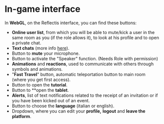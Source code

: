 ﻿---
sidebar_position: 4
---

# In-game interface

In **WebGL**, on the Reflectis interface, you can find these buttons:
- **Online user list**, from which you will be able to mute/kick a user in the same room as you (if the role allows it), to look at his profile and to open a private chat. 
- **Text chats** (more info [here](../interactions/communication)).
- Button to **mute** your microphone.
- Button to activate the "Speaker" function. (Needs Role with permission)
- **Animations** and **reactions**, used to communicate with others through symbols and animations.
- "**Fast Travel**" button, automatic teleportation button to main room (where you get first access).
- Button to open the **tutorial**.
- Button to **open the **tablet**.
- **Alerts**, list of text notifications related to the receipt of an invitation or if you have been kicked out of an event.
- Button to choose the **language** (italian or english).
- Dropdown, where you can edit your **profile,** **logout** and **leave the platform**.
